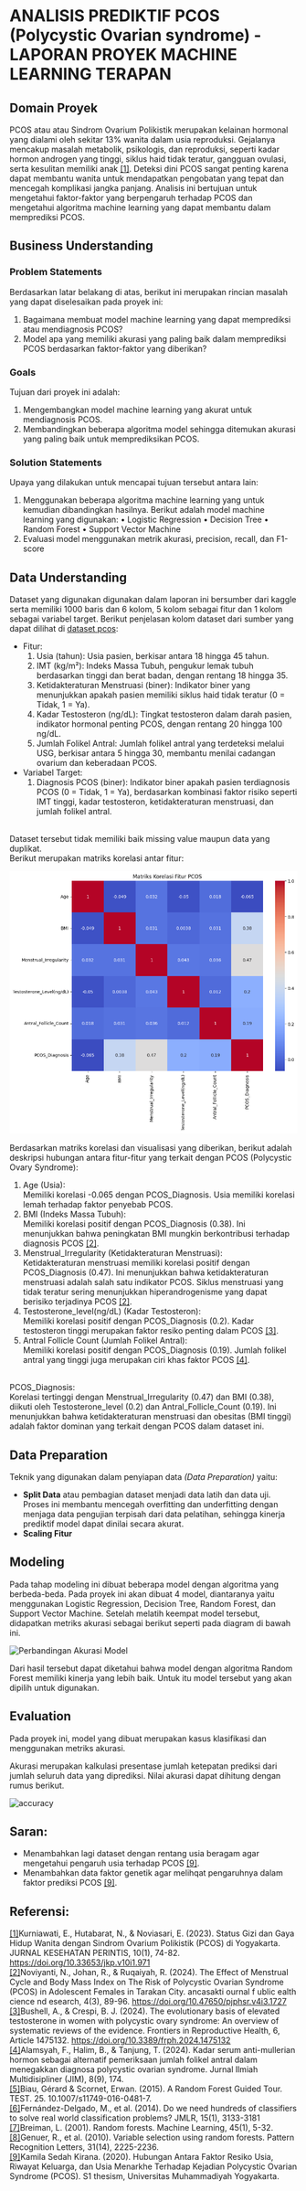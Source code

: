 # ANALISIS PREDIKTIF PCOS (Polycystic Ovarian syndrome) - LAPORAN PROYEK MACHINE LEARNING TERAPAN 

## Domain Proyek 
PCOS atau atau Sindrom Ovarium Polikistik merupakan kelainan hormonal yang dialami oleh sekitar 13% wanita dalam usia reproduksi. Gejalanya mencakup masalah metabolik, psikologis, dan reproduksi, seperti kadar hormon androgen yang tinggi, siklus haid tidak teratur, gangguan ovulasi, serta kesulitan memiliki anak [[1]](https://jurnal.upertis.ac.id/index.php/JKP/article/view/971/436). Deteksi dini PCOS sangat penting karena dapat membantu wanita untuk mendapatkan pengobatan yang tepat dan mencegah komplikasi jangka panjang. Analisis ini bertujuan untuk mengetahui faktor-faktor yang berpengaruh terhadap PCOS dan mengetahui algoritma machine learning yang dapat membantu dalam memprediksi PCOS. 

## Business Understanding

### Problem Statements
Berdasarkan latar belakang di atas, berikut ini merupakan rincian masalah yang dapat diselesaikan pada proyek ini:
1. Bagaimana membuat model machine learning yang dapat memprediksi atau mendiagnosis PCOS?
2. Model apa yang memiliki akurasi yang paling baik dalam memprediksi PCOS berdasarkan faktor-faktor yang diberikan?

### Goals
Tujuan dari proyek ini adalah:
1.	Mengembangkan model machine learning yang akurat untuk mendiagnosis PCOS.
2.  Membandingkan beberapa algoritma model sehingga ditemukan akurasi yang paling baik untuk memprediksikan PCOS.

### Solution Statements
Upaya yang dilakukan untuk mencapai tujuan tersebut antara lain:
1. Menggunakan beberapa algoritma machine learning yang untuk kemudian dibandingkan hasilnya. Berikut adalah model machine learning yang digunakan:
   •	Logistic Regression
   •	Decision Tree
   •	Random Forest
   •	Support Vector Machine
2. Evaluasi model menggunakan metrik akurasi, precision, recall, dan F1-score

## Data Understanding
Dataset yang digunakan digunakan dalam laporan ini bersumber dari kaggle serta memiliki 1000 baris dan 6 kolom, 5 kolom sebagai fitur dan 1 kolom sebagai variabel target. Berikut penjelasan kolom dataset dari sumber yang dapat dilihat di [dataset pcos](https://www.kaggle.com/datasets/samikshadalvi/pcos-diagnosis-dataset):
- Fitur:
  1. Usia (tahun): Usia pasien, berkisar antara 18 hingga 45 tahun.
  2. IMT (kg/m²): Indeks Massa Tubuh, pengukur lemak tubuh berdasarkan tinggi dan berat badan, dengan rentang 18 hingga 35.
  3. Ketidakteraturan Menstruasi (biner): Indikator biner yang menunjukkan apakah pasien memiliki siklus haid tidak teratur (0 = Tidak, 1 = Ya).
  4. Kadar Testosteron (ng/dL): Tingkat testosteron dalam darah pasien, indikator hormonal penting PCOS, dengan rentang 20 hingga 100 ng/dL.
  5. Jumlah Folikel Antral: Jumlah folikel antral yang terdeteksi melalui USG, berkisar antara 5 hingga 30, membantu menilai cadangan ovarium dan keberadaan PCOS.
- Variabel Target:
  1. Diagnosis PCOS (biner): Indikator biner apakah pasien terdiagnosis PCOS (0 = Tidak, 1 = Ya), berdasarkan kombinasi faktor risiko seperti IMT tinggi, kadar testosteron, ketidakteraturan menstruasi, dan jumlah folikel antral.
<br>
Dataset tersebut tidak memiliki baik missing value maupun data yang duplikat.
<br>
Berikut merupakan matriks korelasi antar fitur:

![matriks_korelasi_pcos](https://github.com/daffaakifah/analisis-prediktif-pcos/blob/main/matriks%20korelasi%20pcos.png)

Berdasarkan matriks korelasi dan visualisasi yang diberikan, berikut adalah deskripsi hubungan antara fitur-fitur yang terkait dengan PCOS (Polycystic Ovary Syndrome):
1. Age (Usia): <br>
Memiliki korelasi -0.065 dengan PCOS_Diagnosis. Usia memiliki korelasi lemah terhadap faktor penyebab PCOS.
2. BMI (Indeks Massa Tubuh): <br>
Memiliki korelasi positif dengan PCOS_Diagnosis (0.38). Ini menunjukkan bahwa peningkatan BMI mungkin berkontribusi terhadap diagnosis PCOS [[2]](https://journal.unpacti.ac.id/index.php/pjphsr/article/view/1727).
3. Menstrual_Irregularity (Ketidakteraturan Menstruasi):<br>
Ketidakteraturan menstruasi memiliki korelasi positif dengan PCOS_Diagnosis (0.47). Ini menunjukkan bahwa ketidakteraturan menstruasi adalah salah satu indikator PCOS. Siklus  menstruasi  yang  tidak teratur  sering  menunjukkan  hiperandrogenisme yang  dapat berisiko  terjadinya  PCOS [[2]](https://journal.unpacti.ac.id/index.php/pjphsr/article/view/1727/920).
4. Testosterone_level(ng/dL) (Kadar Testosteron): <br>
Memiliki korelasi positif dengan PCOS_Diagnosis (0.2). Kadar testosteron tinggi merupakan faktor resiko penting dalam PCOS [[3]](https://www.frontiersin.org/journals/reproductive-health/articles/10.3389/frph.2024.1475132/full).
5. Antral Follicle Count (Jumlah Folikel Antral): <br>
Memiliki korelasi positif dengan PCOS_Diagnosis (0.19). Jumlah folikel antral yang tinggi juga merupakan ciri khas faktor PCOS [[4]](https://oaj.jurnalhst.com/index.php/jim/article/view/4513).
<br>
PCOS_Diagnosis: <br>
Korelasi tertinggi dengan Menstrual_Irregularity (0.47) dan BMI (0.38), diikuti oleh Testosterone_level (0.2) dan Antral_Follicle_Count (0.19). Ini menunjukkan bahwa ketidakteraturan menstruasi dan obesitas (BMI tinggi) adalah faktor dominan yang terkait dengan PCOS dalam dataset ini.

## Data Preparation
Teknik yang digunakan dalam penyiapan data *(Data Preparation)* yaitu:
- **Split Data** atau pembagian dataset menjadi data latih dan data uji. Proses ini membantu mencegah overfitting dan underfitting dengan menjaga data pengujian terpisah dari data pelatihan, sehingga kinerja prediktif model dapat dinilai secara akurat.
- **Scaling Fitur**

## Modeling
Pada tahap modeling ini dibuat beberapa model dengan algoritma yang berbeda-beda. Pada proyek ini akan dibuat 4 model, diantaranya yaitu menggunakan Logistic Regression, Decision Tree, Random Forest, dan Support Vector Machine.
Setelah melatih keempat model tersebut, didapatkan metriks akurasi sebagai berikut seperti pada diagram di bawah ini.

![Perbandingan Akurasi Model](https://i.postimg.cc/ZnwYHYdV/Screenshot-5.png)

Dari hasil tersebut dapat diketahui bahwa model dengan algoritma Random Forest memiliki kinerja yang lebih baik. Untuk itu model tersebut yang akan dipilih untuk digunakan.

## Evaluation
Pada proyek ini, model yang dibuat merupakan kasus klasifikasi dan menggunakan metriks akurasi.

Akurasi merupakan kalkulasi presentase jumlah ketepatan prediksi dari jumlah seluruh data yang diprediksi. Nilai akurasi dapat dihitung dengan rumus berikut.

![accuracy](https://i.postimg.cc/TwSPSscb/Screenshot-15.png)

## Saran:
- Menambahkan lagi dataset dengan rentang usia beragam agar mengetahui pengaruh usia terhadap PCOS [[9]](https://etd.umy.ac.id/id/eprint/115/).
- Menambahkan data faktor genetik agar melihqat pengaruhnya dalam faktor prediksi PCOS [[9]](https://etd.umy.ac.id/id/eprint/115/).

## Referensi:
[[1]](https://jurnal.upertis.ac.id/index.php/JKP/article/view/971/436)Kurniawati, E., Hutabarat, N., & Noviasari, E. (2023). Status Gizi dan Gaya Hidup Wanita dengan Sindrom Ovarium Polikistik (PCOS) di Yogyakarta. JURNAL KESEHATAN PERINTIS, 10(1), 74-82. https://doi.org/10.33653/jkp.v10i1.971 <br>
[[2]](https://journal.unpacti.ac.id/index.php/pjphsr/article/view/1727)Noviyanti, N., Johan, R., & Ruqaiyah, R. (2024). The Effect of Menstrual Cycle and Body Mass Index on The Risk of Polycystic Ovarian Syndrome (PCOS) in Adolescent Females in Tarakan City. ancasakti ournal f ublic ealth cience nd esearch, 4(3), 89-96. https://doi.org/10.47650/pjphsr.v4i3.1727 <br>
[[3]](https://www.frontiersin.org/journals/reproductive-health/articles/10.3389/frph.2024.1475132/full)Bushell, A., & Crespi, B. J. (2024). The evolutionary basis of elevated testosterone in women with polycystic ovary syndrome: An overview of systematic reviews of the evidence. Frontiers in Reproductive Health, 6, Article 1475132. https://doi.org/10.3389/frph.2024.1475132 <br>
[[4]](https://oaj.jurnalhst.com/index.php/jim/article/view/4513)Alamsyah, F., Halim, B., & Tanjung, T. (2024). Kadar serum anti-mullerian hormon sebagai alternatif pemeriksaan jumlah folikel antral dalam menegakkan diagnosa polycystic ovarian syndrome. Jurnal Ilmiah Multidisipliner (JIM), 8(9), 174.<br>
[[5]](https://www.researchgate.net/publication/284219299_A_Random_Forest_Guided_Tour)Biau, Gérard & Scornet, Erwan. (2015). A Random Forest Guided Tour. TEST. 25. 10.1007/s11749-016-0481-7. <br>
[[6]](https://www.jmlr.org/papers/volume15/delgado14a/delgado14a.pdf)Fernández-Delgado, M., et al. (2014). Do we need hundreds of classifiers to solve real world classification problems? JMLR, 15(1), 3133-3181 <br>
[[7]](https://link.springer.com/article/10.1023/A:1010933404324)Breiman, L. (2001). Random forests. Machine Learning, 45(1), 5-32. <br>
[[8]](https://www.sciencedirect.com/science/article/abs/pii/S0167865510000954?via%3Dihub)Genuer, R., et al. (2010). Variable selection using random forests. Pattern Recognition Letters, 31(14), 2225-2236. <br>
[[9]](https://etd.umy.ac.id/id/eprint/115/)Kamila Sedah Kirana. (2020). Hubungan Antara Faktor Resiko Usia, Riwayat Keluarga, dan Usia Menarkhe Terhadap Kejadian Polycystic Ovarian Syndrome (PCOS). S1 thesism, Universitas Muhammadiyah Yogyakarta.
